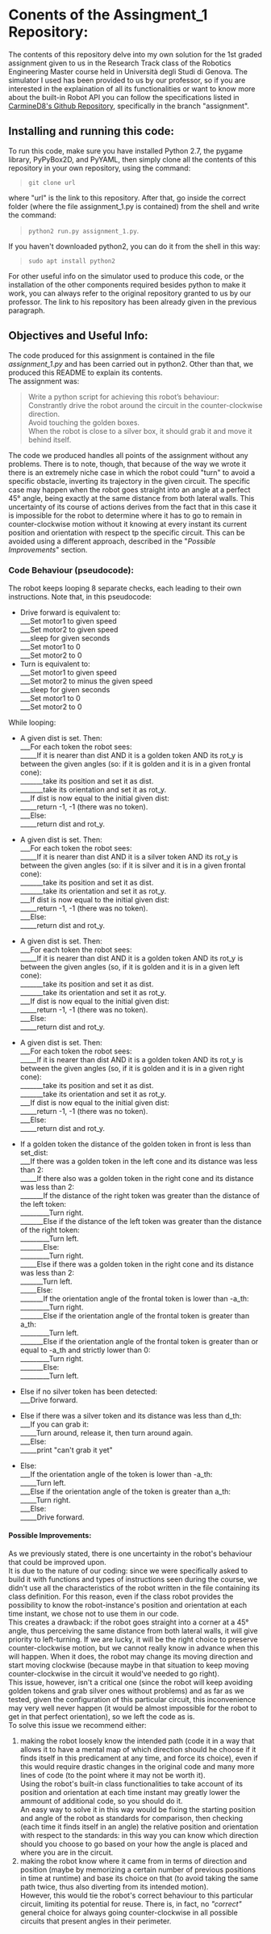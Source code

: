 Conents of the Assingment_1 Repository:
==========================================

The contents of this repository delve into my own solution for the 1st graded assignment given to us in the Research Track class of the Robotics Engineering Master course held in Università degli Studi di Genova. The simulator I used has been provided to us by our professor, so if you are interested in the explaination of all its functionalities or want to know more about the built-in Robot API you can follow the specifications listed in [CarmineD8's Github Repository](https://github.com/CarmineD8/python_simulator), specifically in the branch "assignment".

Installing and running this code:
------------------------------------

To run this code, make sure you have installed Python 2.7, the pygame library, PyPyBox2D, and PyYAML, then simply clone all the contents of this repository in your own repository, using the command:  
> `git clone url`

where "url" is the link to this repository. After that, go inside the correct folder (where the file assignment_1.py is contained) from the shell and write the command:  
> `python2 run.py assignment_1.py`.

If you haven't downloaded python2, you can do it from the shell in this way:

> `sudo apt install python2`

For other useful info on the simulator used to produce this code, or the installation of the other components required besides python to make it work, you can always refer to the original repository granted to us by our professor. The link to his repository has been already given in the previous paragraph.

## Objectives and Useful Info:

The code produced for this assignment is contained in the file *assignment_1.py* and has been carried out in python2. Other than that, we produced this README to explain its contents.  
The assignment was:  
> Write a python script for achieving this robot’s behaviour:  
> Constrantly drive the robot around the circuit in the counter-clockwise direction.  
> Avoid touching the golden boxes.  
> When the robot is close to a silver box, it should grab it and move it behind itself.

The code we produced handles all points of the assignment without any problems. There is to note, though, that because of the way we wrote it there is an extremely niche case in which the robot could "turn" to avoid a specific obstacle, inverting its trajectory in the given circuit. The specific case may happen when the robot goes straight into an angle at a perfect 45° angle, being exactly at the same distance from both lateral walls. This uncertainty of its course of actions derives from the fact that in this case it is impossible for the robot to determine where it has to go to remain in counter-clockwise motion without it knowing at every instant its current position and orientation with respect tp the specific circuit. This can be avoided using a different approach, described in the "*Possible Improvements*" section.

### Code Behaviour (pseudocode):

The robot keeps looping 8 separate checks, each leading to their own instructions.
Note that, in this pseudocode:
- Drive forward is equivalent to:  
___Set motor1 to given speed  
___Set motor2 to given speed  
___sleep for given seconds  
___Set motor1 to 0  
___Set motor2 to 0  
- Turn is equivalent to:  
___Set motor1 to given speed  
___Set motor2 to minus the given speed  
___sleep for given seconds  
___Set motor1 to 0  
___Set motor2 to 0  


While looping:
- A given dist is set. Then:  
___For each token the robot sees:  
_____If it is nearer than dist AND it is a golden token AND its rot_y is between the given angles (so: if it is golden and it is in a given frontal cone):  
_______take its position and set it as dist.  
_______take its orientation and set it as rot_y.  
___If dist is now equal to the initial given dist:  
_____return -1, -1 (there was no token).  
___Else:  
_____return dist and rot_y.  

- A given dist is set. Then:  
___For each token the robot sees:  
_____If it is nearer than dist AND it is a silver token AND its rot_y is between the given angles (so: if it is silver and it is in a given frontal cone):  
_______take its position and set it as dist.  
_______take its orientation and set it as rot_y.  
___If dist is now equal to the initial given dist:  
_____return -1, -1 (there was no token).  
___Else:  
_____return dist and rot_y.  

- A given dist is set. Then:  
___For each token the robot sees:  
_____If it is nearer than dist AND it is a golden token AND its rot_y is between the given angles (so, if it is golden and it is in a given left cone):  
_______take its position and set it as dist.  
_______take its orientation and set it as rot_y.  
___If dist is now equal to the initial given dist:  
_____return -1, -1 (there was no token).  
___Else:  
_____return dist and rot_y.  

- A given dist is set. Then:  
___For each token the robot sees:  
_____If it is nearer than dist AND it is a golden token AND its rot_y is between the given angles (so, if it is golden and it is in a given right cone):  
_______take its position and set it as dist.  
_______take its orientation and set it as rot_y.  
___If dist is now equal to the initial given dist:  
_____return -1, -1 (there was no token).  
___Else:  
_____return dist and rot_y.  

- If a golden token the distance of the golden token in front is less than set_dist:  
___If there was a golden token in the left cone and its distance was less than 2:  
_____If there also was a golden token in the right cone and its distance was less than 2:  
_______If the distance of the right token was greater than the distance of the left token:  
_________Turn right.  
_______Else if the distance of the left token was greater than the distance of the right token:  
_________Turn left.  
_______Else:  
_________Turn right.  
_____Else if there was a golden token in the right cone and its distance was less than 2:  
_______Turn left.  
_____Else:  
_______If the orientation angle of the frontal token is lower than -a_th:  
_________Turn right.  
_______Else if the orientation angle of the frontal token is greater than a_th:  
_________Turn left.  
_______Else if the orientation angle of the frontal token is greater than or equal to -a_th and strictly lower than 0:  
_________Turn right.  
_______Else:  
_________Turn left.  

- Else if no silver token has been detected:  
___Drive forward.  

- Else if there was a silver token and its distance was less than d_th:  
___If you can grab it:  
_____Turn around, release it, then turn around again.  
___Else:  
_____print "can't grab it yet"  

- Else:  
___If the orientation angle of the token is lower than -a_th:  
_____Turn left.  
___Else if the orientation angle of the token is greater than a_th:  
_____Turn right.  
___Else:  
_____Drive forward.

#### Possible Improvements:

As we previously stated, there is one uncertainty in the robot's behaviour that could be improved upon.  
It is due to the nature of our coding: since we were specifically asked to build it with functions and types of instructions seen during the course, we didn't use all the characteristics of the robot written in the file containing its class definition. For this reason, even if the class robot provides the possibility to know the robot-instance's position and orientation at each time instant, we chose not to use them in our code.  
This creates a drawback: if the robot goes straight into a corner at a 45° angle, thus perceiving the same distance from both lateral walls, it will give priority to left-turning. If we are lucky, it will be the right choice to preserve counter-clockwise motion, but we cannot really know in advance when this will happen. When it does, the robot may change its moving direction and start moving clockwise (because maybe in that situation to keep moving counter-clockwise in the circuit it would've needed to go right).  
This issue, however, isn't a critical one (since the robot will keep avoiding golden tokens and grab silver ones without problems) and as far as we tested, given the configuration of this particular circuit, this inconvenience may very well never happen (it would be almost impossible for the robot to get in that perfect orientation), so we left the code as is.  
To solve this issue we recommend either:
1. making the robot loosely know the intended path (code it in a way that allows it to have a mental map of which direction should he choose if it finds itself in this predicament at any time, and force its choice), even if this would require drastic changes in the original code and many more lines of code (to the point where it may not be worth it).  
Using the robot's built-in class functionalities to take account of its position and orientation at each time instant may greatly lower the ammount of additional code, so you should do it.  
An easy way to solve it in this way would be fixing the starting position and  angle of the robot as standards for comparison, then checking (each time it finds itself in an angle) the relative position and orientation with respect to the standards: in this way you can know which direction should you choose to go based on your how the angle is placed and where you are in the circuit.
2. making the robot know where it came from in terms of direction and position (maybe by memorizing a certain number of previous positions in time at runtime) and base its choice on that (to avoid taking the same path twice, thus also diverting from its intended motion).  
However, this would tie the robot's correct behaviour to this particular circuit, limiting its potential for reuse. There is, in fact, no *"correct"* general choice for always going counter-clockwise in all possible circuits that present angles in their perimeter.




